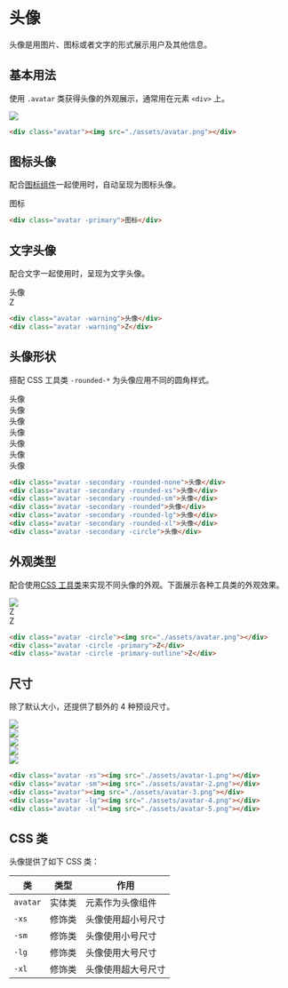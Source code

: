 # 头像

头像是用图片、图标或者文字的形式展示用户及其他信息。

## 基本用法

使用 `.avatar` 类获得头像的外观展示，通常用在元素 `<div>` 上。

<Example class="flex gap-4">
  <div class="avatar"><img src="./assets/avatar.png"></div>
</Example>

```html
<div class="avatar"><img src="./assets/avatar.png"></div>
```

## 图标头像

配合[图标组件](/lib/icon)一起使用时，自动呈现为图标头像。

<Example class="flex gap-4">
  <div class="avatar -primary">图标</div>
</Example>

```html
<div class="avatar -primary">图标</div>
```

## 文字头像

配合文字一起使用时，呈现为文字头像。

<Example class="flex gap-4 flex-wrap items-end">
  <div class="avatar -warning">头像</div>
  <div class="avatar -warning">Z</div>
</Example>

```html
<div class="avatar -warning">头像</div>
<div class="avatar -warning">Z</div>
```

## 头像形状

搭配 CSS 工具类 `-rounded-*` 为头像应用不同的圆角样式。

<Example class="flex gap-4 flex-wrap">
  <div class="avatar -secondary -rounded-none">头像</div>
  <div class="avatar -secondary -rounded-xs">头像</div>
  <div class="avatar -secondary -rounded-sm">头像</div>
  <div class="avatar -secondary -rounded">头像</div>
  <div class="avatar -secondary -rounded-lg">头像</div>
  <div class="avatar -secondary -rounded-xl">头像</div>
  <div class="avatar -secondary -circle">头像</div>
</Example>

```html
<div class="avatar -secondary -rounded-none">头像</div>
<div class="avatar -secondary -rounded-xs">头像</div>
<div class="avatar -secondary -rounded-sm">头像</div>
<div class="avatar -secondary -rounded">头像</div>
<div class="avatar -secondary -rounded-lg">头像</div>
<div class="avatar -secondary -rounded-xl">头像</div>
<div class="avatar -secondary -circle">头像</div>
```
## 外观类型

配合使用[CSS 工具类](/lib/utilities/)来实现不同头像的外观。下面展示各种工具类的外观效果。

<Example class="flex gap-4 flex-wrap">
  <div class="avatar -circle"><img src="./assets/avatar.png"></div>
  <div class="avatar -circle -primary">Z</div>
  <div class="avatar -circle -primary-outline">Z</div>
</Example>

```html
<div class="avatar -circle"><img src="./assets/avatar.png"></div>
<div class="avatar -circle -primary">Z</div>
<div class="avatar -circle -primary-outline">Z</div>
```

## 尺寸

除了默认大小，还提供了额外的 4 种预设尺寸。

<Example class="flex gap-4 flex-wrap items-end">
  <div class="avatar -xs"><img src="./assets/avatar-1.png"></div>
  <div class="avatar -sm"><img src="./assets/avatar-2.png"></div>
  <div class="avatar"><img src="./assets/avatar-3.png"></div>
  <div class="avatar -lg"><img src="./assets/avatar-4.png"></div>
  <div class="avatar -xl"><img src="./assets/avatar-5.png"></div>
</Example>

```html
<div class="avatar -xs"><img src="./assets/avatar-1.png"></div>
<div class="avatar -sm"><img src="./assets/avatar-2.png"></div>
<div class="avatar"><img src="./assets/avatar-3.png"></div>
<div class="avatar -lg"><img src="./assets/avatar-4.png"></div>
<div class="avatar -xl"><img src="./assets/avatar-5.png"></div>
```

## CSS 类

头像提供了如下 CSS 类：

| 类        | 类型           | 作用  |
| ------------- |:-------------:| ----- |
| `avatar`      | 实体类 | 元素作为头像组件 |
| `-xs`      | 修饰类      |   头像使用超小号尺寸 |
| `-sm`      | 修饰类      |   头像使用小号尺寸 |
| `-lg`      | 修饰类      |   头像使用大号尺寸 |
| `-xl`      | 修饰类      |   头像使用超大号尺寸 |
